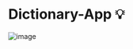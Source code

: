 # Dictionary-App 💡
![image](https://github.com/Hager-elhwarii/Dictionary-App/assets/80959882/aa3a2d2b-019f-469d-894a-0b127e01198b)
